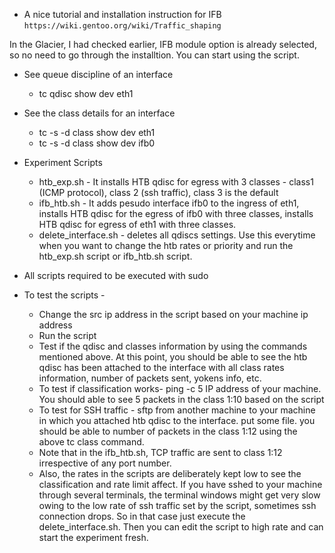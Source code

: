 * A nice tutorial and installation instruction for IFB
`https://wiki.gentoo.org/wiki/Traffic_shaping`

In the Glacier, I had checked earlier, IFB module option is already selected, so no need to go through the installtion. You can start using the script. 

* See queue discipline of an interface
	* tc qdisc show dev eth1
* See the class details for an interface
	* tc -s -d class show dev eth1
	* tc -s -d class show dev ifb0
* Experiment Scripts

	* htb_exp.sh - It installs HTB qdisc for egress with 3 classes - class1 (ICMP protocol), class 2 (ssh traffic), class 3 is the default
	* ifb_htb.sh - It adds pesudo interface ifb0 to the ingress of eth1, installs HTB qdisc for the egress of ifb0 with three classes, installs HTB qdisc for egress of eth1 with three classes.
	* delete_interface.sh - deletes all qdiscs settings. Use this everytime when you want to change the htb rates or priority and run the htb_exp.sh script or ifb_htb.sh script.   
* All scripts required to be executed with sudo
* To test the scripts - 
	* Change the src ip address in the script based on your machine ip address
	* Run the script
	* Test if the qdisc and classes information by using the commands mentioned above.	At this point, you should be able to see the htb qdisc has been attached to the interface with all class rates information, number of packets sent, yokens info, etc.
	* To test if classification works- ping -c 5 IP address of your machine. You should able to see 5 packets in the class 1:10 based on the script
	* To test for SSH traffic - sftp from another machine to your machine in which you attached htb qdisc to the interface. put some file. you should be able to number of packets in the class 1:12 using the above tc class command.
	* Note that in the ifb_htb.sh, TCP traffic are sent to class 1:12 irrespective of any port number.
	* Also, the rates in the scripts are deliberately kept low to see the classification and rate limit affect. If you have sshed to your machine through several terminals, the terminal windows might get very slow owing to the low rate of ssh traffic set by the script, sometimes ssh connection drops. So in that case just execute the delete_interface.sh. Then you can edit the script to high rate and can start the experiment fresh.
   


